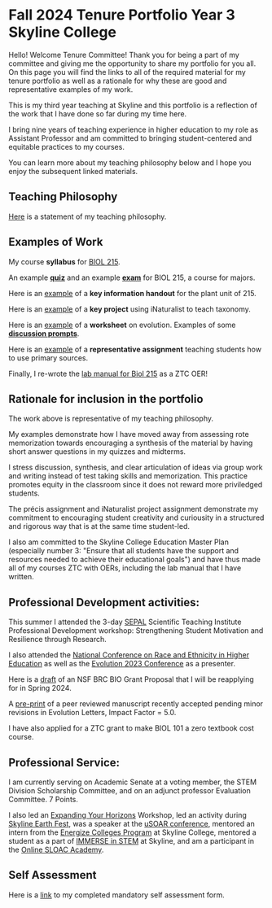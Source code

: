 # Fall 2024 Tenure Portfolio Year 3 Skyline College
Hello! Welcome Tenure Committee! Thank you for being a part of my committee and giving me the opportunity to share my portfolio for you all. On this page you will find the links to all of the required material for my tenure portfolio as well as a rationale for why these are good and representative examples of my work.

This is my third year teaching at Skyline and this portfolio is a reflection of the work that I have done so far during my time here.

I bring nine years of teaching experience in higher education to my role as Assistant Professor and am committed to bringing student-centered and equitable practices to my courses.

You can learn more about my teaching philosophy below and I hope you enjoy the subsequent linked materials.

## Teaching Philosophy
[Here](https://michaelsongagradstudent.github.io/blog/2022/10/12/Teaching-Philosophy) is a statement of my teaching philosophy.

## Examples of Work
My course **syllabus** for [BIOL 215](https://drive.google.com/file/d/1ygOtrPWUWbjW4ADPwr--O9_1qZBOG4yl/view?usp=share_link).

An example [**quiz**](https://docs.google.com/document/d/17ZmRxWAb_cKlTx-JnSZnlXm9Va3vEMhlCBK12pAomiY/edit) and an example [**exam**](https://docs.google.com/document/d/1lC5AeCmI0t33ETkdXTxg9vuZ2owGJzqewRwQGsHMZKM/edit?usp=sharing) for BIOL 215, a course for majors.

Here is an [example](https://docs.google.com/document/d/1ywlnEgnYV2Vggj7n-1m5OEO_ZWs6wu-vrDRBSv6F2iU/edit) of a **key information handout** for the plant unit of 215.

Here is an [example](https://docs.google.com/document/d/1QoWNUp9wRhnoJojbyO5xOWYRZJmgGQ4j_pJcl1heT4A/edit?usp=share_link) of a **key project** using iNaturalist to teach taxonomy.

Here is an [example](https://drive.google.com/file/d/1QLZlE3EsxK2jbkM2j-vxt9KMZcyQVTzO/view?usp=share_link) of a **worksheet** on evolution.
Examples of some [**discussion prompts**](https://docs.google.com/document/d/13_huUnvvpwsLPTrLrJftVhgqu3tMY7coWDtT8DXxWws/edit).

Here is an [example](https://docs.google.com/document/d/10UEZ4T8RxxcloNn33e4X_crX-FDMIaiPlDxDUL5IB7U/edit#heading=h.si8b46euu0k7) of a **representative assignment** teaching students how to use primary sources.

Finally, I re-wrote the [lab manual for Biol 215](https://drive.google.com/file/d/17NYHa7MvVQS5i2gXrjhKe61Pgp_4NW0e/view?usp=sharing) as a ZTC OER!

## Rationale for inclusion in the portfolio

The work above is representative of my teaching philosophy.

My examples demonstrate how I have moved away from assessing rote memorization towards encouraging a synthesis of the material by having short answer questions in my quizzes and midterms.

I stress discussion, synthesis, and clear articulation of ideas via group work and writing instead of test taking skills and memorization. This practice promotes equity in the classroom since it does not reward more priviledged students.

The précis assignment and iNaturalist project assignment demonstrate my commitment to encouraging student creativity and curiousity in a structured and rigorous way that is at the same time student-led.

I also am committed to the Skyline College Education Master Plan (especially number 3: "Ensure that all students have the support and resources needed to achieve their educational goals") and have thus made all of my courses ZTC with OERs, including the lab manual that I have written.  

## Professional Development activities:

This summer I attended the 3-day [SEPAL](https://www.sfsusepal.org/courses/) Scientific Teaching Institute Professional Development workshop: Strengthening Student Motivation and Resilience through Research.  

I also attended the [National Conference on Race and Ethnicity in Higher Education](https://ncore.ou.edu) as well as the [Evolution 2023 Conference](https://www.evolutionmeetings.org) as a presenter. 

Here is a [draft](https://docs.google.com/document/d/1DodukYvfaKcHjUbPJZeKjHNv1q7WUVvFWmyNG3X7PmY/edit#heading=h.aixftmplc9i) of an NSF BRC BIO Grant Proposal that I will be reapplying for in Spring 2024.

A [pre-print](https://www.biorxiv.org/content/10.1101/2023.05.17.541228v1) of a peer reviewed manuscript recently accepted pending minor revisions in Evolution Letters, Impact Factor = 5.0.

I have also applied for a ZTC grant to make BIOL 101 a zero textbook cost course.

## Professional Service:

I am currently serving on Academic Senate at a voting member, the STEM Division Scholarship Committee, and on an adjunct professor Evaluation Committee. 7 Points. 

I also led an [Expanding Your Horizons](https://skylinecollege.edu/eyh/) Workshop, led an activity during [Skyline Earth Fest](https://skylineshines.skylinecollege.edu/uncategorized/skyline-college-celebrates-earth-day-with-interactive-fun-and-educational-exhibits/), was a speaker at the [uSOAR conference](https://skylinecollege.edu/usoar/panelists.php), mentored an intern from the [Energize Colleges Program](https://sites.google.com/my.smccd.edu/smcccdsustainability/get-involved/internships-more/energize-colleges) at Skyline College, mentored a student as a part of [IMMERSE in STEM](https://www.skylinecollege.edu/immerse/#:~:text=IMMERSE%20in%20STEM%20scholars%20will,address%20financial%20and%20academic%20barriers.) at Skyline, and am a participant in the [Online SLOAC Academy](https://skylinecollege.edu/sloac/). 

## Self Assessment

Here is a [link](https://drive.google.com/file/d/13DoU3WiN_HdtaJEFfifo_HEBtV-OmF8o/view?usp=share_link) to my completed mandatory self assessment form.
